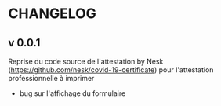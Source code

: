 # CHANGELOG

## v 0.0.1

Reprise du code source de l'attestation by Nesk (https://github.com/nesk/covid-19-certificate) pour l'attestation professionnelle à imprimer

- bug sur l'affichage du formulaire